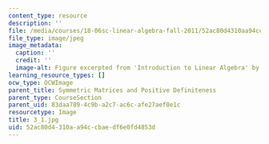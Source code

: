 ```yaml
---
content_type: resource
description: ''
file: /media/courses/18-06sc-linear-algebra-fall-2011/52ac80d4310aa94ccbaedf6e0fd4853d_3_1.jpg
file_type: image/jpeg
image_metadata:
  caption: ''
  credit: ''
  image-alt: Figure excerpted from 'Introduction to Linear Algebra' by G.S. Strang
learning_resource_types: []
ocw_type: OCWImage
parent_title: Symmetric Matrices and Positive Definiteness
parent_type: CourseSection
parent_uid: 83daa789-4c9b-a2c7-ac6c-afe27aef0e1c
resourcetype: Image
title: 3_1.jpg
uid: 52ac80d4-310a-a94c-cbae-df6e0fd4853d
---
```

